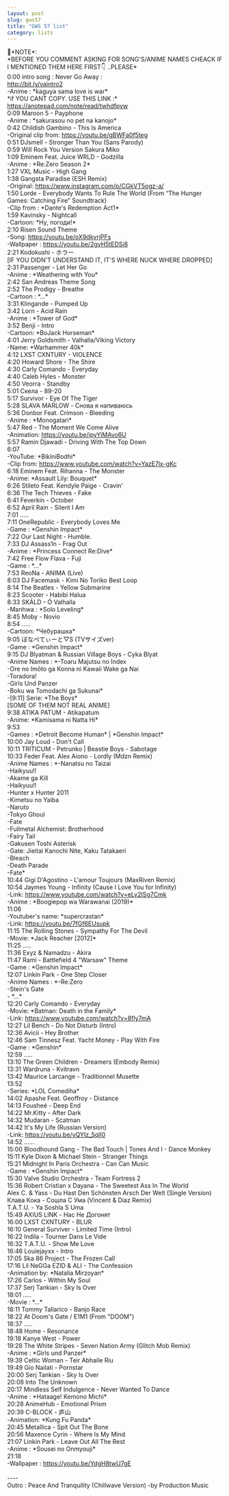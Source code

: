 ```yaml
---
layout: post
slug: gws57
title: "GWS 57 list"
category: lists
---
```

<p>📌*NOTE*:<br>
*BEFORE YOU COMMENT ASKING FOR SONG'S/ANIME NAMES CHEACK IF I MENTIONED THEM HERE FIRST👇 ..PLEASE*<br>
0:00 intro song : Never Go Away :<br>
<a href="http://bit.ly/vaintro2">http://bit.ly/vaintro2</a><br>
-Anime : *kaguya sama love is war*<br>
*if YOU CANT COPY. USE THIS LINK :*<br>
<a href="https://anotepad.com/note/read/twhdfpyw">https://anotepad.com/note/read/twhdfpyw</a><br>
0:09 Maroon 5 - Payphone<br>
-Anime : *sakurasou no pet na kanojo*<br>
0:42 Childish Gambino - This Is America<br>
-Original clip from: <a href="https://youtu.be/gBWFa0f5teg">https://youtu.be/gBWFa0f5teg</a><br>
0:51 DJsmell - Stronger Than You (Sans Parody)<br>
0:59 Will Rock You Version Sakura Miko<br>
1:09 Eminem Feat. Juice WRLD - Godzilla<br>
-Anime : *Re:Zero Season 2*<br>
1:27 VXL Music - High Gang<br>
1:38 Gangsta Paradise (ESH Remix)<br>
-Original: <a href="https://www.instagram.com/p/CGkVT5ogz-a/">https://www.instagram.com/p/CGkVT5ogz-a/</a><br>
1:50 Lorde - Everybody Wants To Rule The World (From “The Hunger Games: Catching Fire” Soundtrack)<br>
-Clip from : *Dante's Redemption Act1*<br>
1:59 Kavinsky - Nightcall<br>
-Cartoon: *Ну, погоди!*<br>
2:10 Risen Sound Theme<br>
-Song: <a href="https://youtu.be/oX9dkvrjPFs">https://youtu.be/oX9dkvrjPFs</a><br>
-Wallpaper : <a href="https://youtu.be/2gvH5tEDSi8">https://youtu.be/2gvH5tEDSi8</a><br>
2:21 Kodokushi - ホラー<br>
[IF YOU DIDN'T UNDERSTAND IT, IT'S WHERE NUCK WHERE DROPPED]<br>
2:31 Passenger - Let Her Go<br>
-Anime : *Weathering with You*<br>
2:42 San Andreas Theme Song<br>
2:52 The Prodigy - Breathe<br>
-Cartoon : *...*<br>
3:31 Klingande - Pumped Up<br>
3:42 Lorn - Acid Rain<br>
-Anime : *Tower of God*<br>
3:52 Benji - Intro<br>
-Cartoon: *BoJack Horseman*<br>
4:01 Jerry Goldsmith - Valhalla/Viking Victory<br>
-Name: *Warhammer 40k*<br>
4:12 LXST CXNTURY - VIOLENCE<br>
4:20 Howard Shore - The Shire<br>
4:30 Carly Comando - Everyday<br>
4:40 Caleb Hyles - Monster<br>
4:50 Veorra - Standby<br>
5:01 Скела - 89-20<br>
5:17 Survivor - Eye Of The Tiger<br>
5:28 SLAVA MARLOW - Снова я напиваюсь<br>
5:36 Donbor Feat. Crimson - Bleeding<br>
-Anime : *Monogatari*<br>
5:47 Red - The Moment We Come Alive<br>
-Animation: <a href="https://youtu.be/jpyYiMAvo6U">https://youtu.be/jpyYiMAvo6U</a><br>
5:57 Ramin Djawadi - Driving With The Top Down<br>
6:07<br>
-YouTube: *BikiniBodhi*<br>
-Clip from: <a href="https://www.youtube.com/watch?v=YazE7lx-gKc">https://www.youtube.com/watch?v=YazE7lx-gKc</a><br>
6:18 Eminem Feat. Rihanna - The Monster<br>
-Anime: *Assault Lily: Bouquet*<br>
6:26 Stileto Feat. Kendyle Paige - Cravin'<br>
6:36 The Tech Thieves - Fake<br>
6:41 Feverkin - October<br>
6:52 April Rain - Silent I Am<br>
7:01 .....<br>
7:11 OneRepublic - Everybody Loves Me<br>
-Game : *Genshin Impact*<br>
7:22 Our Last Night - Humble.<br>
7:33 DJ Assass1n - Frag Out<br>
-Anime : *Princess Connect Re:Dive*<br>
7:42 Free Flow Flava - Fuji<br>
-Game : *...*<br>
7:53 ReoNa - ANIMA (Live)<br>
8:03 DJ Facemask - Kimi No Toriko Best Loop<br>
8:14 The Beatles - Yellow Submarine<br>
8:23 Scooter - Habibi Halua<br>
8:33 SKÁLD - Ó Valhalla<br>
-Manhwa : *Solo Leveling*<br>
8:45 Moby - Novio<br>
8:54 .....<br>
-Cartoon: *Чебурашка*<br>
9:05 ぼなぺてぃーと▽S (TVサイズver)<br>
-Game : *Genshin Impact*<br>
9:15 DJ Blyatman & Russian Village Boys - Cyka Blyat<br>
-Anime Names : *-Toaru Majutsu no Index<br>
-Ore no Imōto ga Konna ni Kawaii Wake ga Nai<br>
-Toradora!<br>
-Girls Und Panzer<br>
-Boku wa Tomodachi ga Sukunai*<br>
-[9:11] Serie: *The Boys*<br>
[SOME OF THEM NOT REAL ANIME]<br>
9:38 ATIKA PATUM - Atikapatum<br>
-Anime: *Kamisama ni Natta Hi*<br>
9:53<br>
-Games : *Detroit Become Human* | *Genshin Impact*<br>
10:00 Jay Loud - Don't Call<br>
10:11 TRITICUM - Petrunko | Beastie Boys - Sabotage<br>
10:33 Feder Feat. Alex Aiono - Lordly (Mdzn Remix)<br>
-Anime Names : *-Nanatsu no Taizai<br>
-Haikyuu!!<br>
-Akame ga Kill<br>
-Haikyuu!!<br>
-Hunter x Hunter 2011<br>
-Kimetsu no Yaiba<br>
-Naruto<br>
-Tokyo Ghoul<br>
-Fate<br>
-Fullmetal Alchemist: Brotherhood<br>
-Fairy Tail<br>
-Gakusen Toshi Asterisk<br>
-Gate: Jieitai Kanochi Nite, Kaku Tatakaeri<br>
-Bleach<br>
-Death Parade<br>
-Fate*<br>
10:44 Gigi D'Agostino - L'amour Toujours (MaxRiven Remix)<br>
10:54 Jaymes Young - Infinity (Cause I Love You for Infinity)<br>
-Link: <a href="https://www.youtube.com/watch?v=eLy2ISg7Cmk">https://www.youtube.com/watch?v=eLy2ISg7Cmk</a><br>
-Anime : *Boogiepop wa Warawanai (2019)*<br>
11:06<br>
-Youtuber's name: *supercrastan*<br>
-Link: <a href="https://youtu.be/7fGf6EUsupk">https://youtu.be/7fGf6EUsupk</a><br>
11:15 The Rolling Stones - Sympathy For The Devil<br>
-Movie: *Jack Reacher [2012]*<br>
11:25 .....<br>
11:36 Exyz & Namadzu - Akira<br>
11:47 Rami - Battlefield 4 "Warsaw" Theme<br>
-Game : *Genshin Impact*<br>
12:07 Linkin Park - One Step Closer<br>
-Anime Names : *-Re:Zero<br>
-Stein's Gate<br>
- *...*<br>
12:20 Carly Comando - Everyday<br>
-Movie: *Batman: Death in the Family*<br>
-Link: <a href="https://www.youtube.com/watch?v=8fly7mA">https://www.youtube.com/watch?v=8fly7mA</a><br>
12:27 Lil Bench - Do Not Disturb (Intro)<br>
12:36 Avicii - Hey Brother<br>
12:46 Sam Tinnesz Feat. Yacht Money - Play With Fire<br>
-Game : *Genshin*<br>
12:59 .....<br>
13:10 The Green Children - Dreamers (Embody Remix)<br>
13:31 Wardruna - Kvitravn<br>
13:42 Maurice Larcange - Traditionnel Musette<br>
13:52<br>
-Series: *LOL Comediha*<br>
14:02 Apashe Feat. Geoffroy - Distance<br>
14:13 Fousheé - Deep End<br>
14:22 Mr.Kitty - After Dark<br>
14:32 Mudaran - Scatman<br>
14:42 It's My Life (Russian Version)<br>
-Link: <a href="https://youtu.be/yQYIz_5qlI0">https://youtu.be/yQYIz_5qlI0</a><br>
14:52 ......<br>
15:00 Bloodhound Gang - The Bad Touch | Tones And I - Dance Monkey<br>
15:11 Kyle Dixon & Michael Stein - Stranger Things<br>
15:21 Midnight In Paris Orchestra - Can Can Music<br>
-Game : *Genshin Impact*<br>
15:30 Valve Studio Orchestra - Team Fortress 2<br>
15:36 Robert Cristian x Dayana - The Sweetest Ass In The World<br>
Alex C. & Yass - Du Hast Den Schönsten Arsch Der Welt (Single Version)<br>
Клава Кока - Сошла С Ума (Vincent & Diaz Remix)<br>
T.A.T.U. - Ya Soshla S Uma<br>
15:49 AXIUS LINK - Нас Не Догонят<br>
16:00 LXST CXNTURY - BLUR<br>
16:10 General Surviver - Limited Time (Intro)<br>
16:22 Indila - Tourner Dans Le Vide<br>
16:32 T.A.T.U. - Show Me Love<br>
16:46 Louiejayxx - Intro<br>
17:05 Ska 86 Project - The Frozen Call<br>
17:16 Lil NeGGa EZID & ALI - The Confession<br>
-Animation by: *Natalia Mirzoyan*<br>
17:26 Carlos - Within My Soul<br>
17:37 Serj Tankian - Sky Is Over<br>
18:01 .....<br>
-Movie : *...*<br>
18:11 Tommy Tallarico - Banjo Race<br>
18:22 At Doom's Gate / E1M1 (From "DOOM")<br>
18:37 .....<br>
18:48 Home - Resonance<br>
19:18 Kanye West - Power<br>
19:28 The White Stripes - Seven Nation Army (Glitch Mob Remix)<br>
-Anime : *Girls und Panzer*<br>
19:39 Celtic Woman - Teir Abhaile Riu<br>
19:49 Gio Nailati - Pornstar<br>
20:00 Serj Tankian - Sky Is Over<br>
20:08 Into The Unknown<br>
20:17 Mindless Self Indulgence - Never Wanted To Dance<br>
-Anime : *Hataage! Kemono Michi*<br>
20:28 AnimeHub - Emotional Prism<br>
20:39 C-BLOCK - 庐山<br>
-Animation: *Kung Fu Panda*<br>
20:45 Metallica - Spit Out The Bone<br>
20:56 Maxence Cyrin - Where Is My Mind<br>
21:07 Linkin Park - Leave Out All The Rest<br>
-Anime : *Sousei no Onmyouji*<br>
21:18<br>
-Wallpaper : <a href="https://youtu.be/YdgH8twU7gE">https://youtu.be/YdgH8twU7gE</a><br>
<br>
----<br>
Outro : Peace And Tranquility (Chillwave Version) -by Production Music</p>
